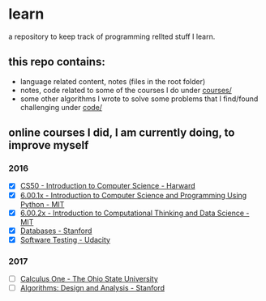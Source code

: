 # learn
a repository to keep track of programming rellted stuff I learn.

## this repo contains:
- language related content, notes (files in the root folder)
- notes, code related to some of the courses I do under [courses/](courses)
- some other algorithms I wrote to solve some problems that I find/found challenging under [code/](code)

## online courses I did, I am currently doing, to improve myself

### 2016
  - [x] [CS50 - Introduction to Computer Science - Harward](https://courses.edx.org/courses/course-v1:HarvardX+CS50+X/info)
  - [x] [6.00.1x - Introduction to Computer Science and Programming Using Python -  MIT](https://courses.edx.org/courses/course-v1:MITx+6.00.1x+2T2016/info)
  - [x] [6.00.2x - Introduction to Computational Thinking and Data Science - MIT ](https://courses.edx.org/courses/course-v1:MITx+6.00.2x_6+3T2016/info)
  - [x] [Databases - Stanford](https://lagunita.stanford.edu/courses/Home/Databases/Engineering/about)
  - [x] [Software Testing - Udacity](https://www.udacity.com/course/software-testing--cs258)

### 2017
  - [ ] [Calculus One - The Ohio State University](https://www.coursera.org/learn/calculus1)
  - [ ] [Algorithms: Design and Analysis - Stanford](https://lagunita.stanford.edu/courses/course-v1:Engineering+Algorithms1+SelfPaced/about)
